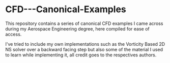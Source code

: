 # CFD---Canonical-Examples

This repository contains a series of canonical CFD examples I came across during my Aerospace Engineering degree, here compiled for ease of access.

I've tried to include my own implementations such as the Vorticity Based 2D NS solver over a backward facing step but also some of the material I used to learn while implementing it, all credit goes to the respectives authors.
